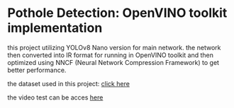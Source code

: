 # Pothole Detection: OpenVINO toolkit implementation

this project utilizing YOLOv8 Nano version for main network. the network then converted into IR format for running in OpenVINO toolkit and then optimized using NNCF (Neural Network Compression Framework) to get better performance.


the dataset used in this project: [click here](https://universe.roboflow.com/muhammad-suzaki-zahran/pothole-mjwzi)

the video test can be acces [here](https://drive.google.com/drive/folders/1cWSr1zcknaqahRkllzGc64iQmSZjznaz?usp=sharing)
